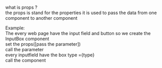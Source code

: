 what is props ?<br>
  the props is stand for the properties it is used to pass the data from one component to another component<br>
  
  Example:<br>
      The every web page have the input field and button so we create the InputBox component <br>
      set the props([pass the parameter])<br>
      call the parameter<br>
          every inputfield have the box type ={type}<br>
      call the component<br>
              <InputBox type={text} /><br>
